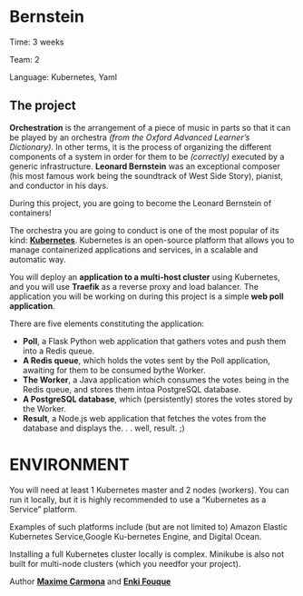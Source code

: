 Bernstein
===

Time:       3 weeks

Team:       2

Language:   Kubernetes, Yaml


The project
----

**Orchestration** is the arrangement of a piece of music in parts so that it can be played by an orchestra *(from the Oxford Advanced Learner’s Dictionary)*. In other terms, it is the process of organizing the different components of a system in order for them to be *(correctly)* executed by a generic infrastructure. **Leonard Bernstein** was an exceptional composer (his most famous work being the soundtrack of West Side Story), pianist, and conductor in his days.

During this project, you are going to become the Leonard Bernstein of containers!

The orchestra you are going to conduct is one of the most popular of its kind: [**Kubernetes**](https://kubernetes.io/). Kubernetes is an open-source platform that allows you to manage containerized applications and services, in a scalable and automatic way.

You will deploy an **application to a multi-host cluster** using Kubernetes, and you will use **Traefik** as a reverse proxy and load balancer. The application you will be working on during this project is a simple **web poll application**.


There are five elements constituting the application:
* **Poll**, a Flask Python web application that gathers votes and push them into a Redis queue.
* **A Redis queue**, which holds the votes sent by the Poll application, awaiting for them to be consumed bythe Worker.
* **The Worker**, a Java application which consumes the votes being in the Redis queue, and stores them intoa PostgreSQL database.
* **A PostgreSQL database**, which (persistently) stores the votes stored by the Worker.
* **Result**, a Node.js web application that fetches the votes from the database and displays the. . . well, result. ;)


# ENVIRONMENT

You will need at least 1 Kubernetes master and 2 nodes (workers). You can run it locally, but it is highly recommended to use a “Kubernetes as a Service” platform.

Examples of such platforms include (but are not limited to) Amazon Elastic Kubernetes Service,Google Ku-bernetes Engine, and Digital Ocean.

Installing a full Kubernetes cluster locally is complex. Minikube is also not built for multi-node clusters (which you needfor your project).

Author [**Maxime Carmona**](https://github.com/maxime-carmona1) and [**Enki Fouque**](https://github.com/Enkiiii)
